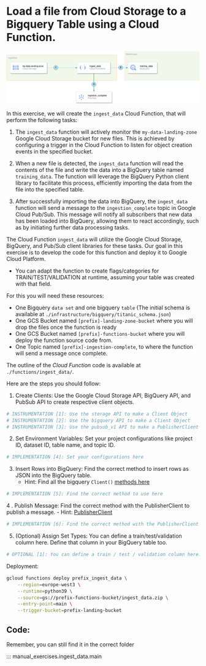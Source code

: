 # Load a file from Cloud Storage to a Bigquery Table using a Cloud Function.

![ingestion-architecture](../resources/part_1/ingestion.png)

In this exercise, we will create the `ingest_data` Cloud Function, that will perform the following tasks:

1. The `ingest_data` function will actively monitor the `my-data-landing-zone` Google Cloud Storage bucket for new files. This is achieved by configuring a trigger in the Cloud Function to listen for object creation events in the specified bucket.

2. When a new file is detected, the `ingest_data` function will read the contents of the file and write the data into a BigQuery table named `training_data`. The function will leverage the BigQuery Python client library to facilitate this process, efficiently importing the data from the file into the specified table.

3. After successfully importing the data into BigQuery, the `ingest_data` function will send a message to the `ingestion_complete` topic in Google Cloud Pub/Sub. This message will notify all subscribers that new data has been loaded into BigQuery, allowing them to react accordingly, such as by initiating further data processing tasks.

The Cloud Function `ingest_data` will utilize the Google Cloud Storage, BigQuery, and Pub/Sub client libraries for these tasks. Our goal in this exercise is to develop the code for this function and deploy it to Google Cloud Platform.


- You can adapt the function to create flags/categories for TRAIN/TEST/VALIDATION at runtime, assuming your table was created with that field.

For this you will need these resources:

* One Bigquery `data set` and one bigquery `table` (The initial schema is available at `./infrastructure/bigquery/titanic_schema.json`)
* One GCS Bucket named `[prefix]-landing-zone-bucket` where you will drop the files once the function is ready
* One GCS Bucket named `[prefix]-functions-bucket` where you will deploy the function source code from.
* One Topic named `[prefix]-ingestion-complete`, to where the function will send a message once complete.

The outline of the *Cloud Function* code is available at `./functions/ingest_data/`.

Here are the steps you should follow:

1. Create Clients: Use the Google Cloud Storage API, BigQuery API, and PubSub API to create respective client objects.

```python
# INSTRUMENTATION [1]: Use the storage API to make a Client Object
# INSTRUMENTATION [2]: Use the bigquery API to make a Client Object
# INSTRUMENTATION [3]: Use the pubsub_v1 API to make a PublisherClient Object
```

2. Set Environment Variables: Set your project configurations like project ID, dataset ID, table name, and topic ID.

```python
# IMPLEMENTATION [4]: Set your configurations here
```

3. Insert Rows into BigQuery: Find the correct method to insert rows as JSON into the BigQuery table.
   - Hint: Find all the bigquery `Client()` [methods here](https://cloud.google.com/python/docs/reference/bigquery/latest/google.cloud.bigquery.client.Client)

```python
# IMPLEMENTATION [5]: Find the correct method to use here
``` 
4 . Publish Message: Find the correct method with the PublisherClient to publish a message.
    - Hint: [PublisherClient](https://cloud.google.com/python/docs/reference/pubsublite/latest/google.cloud.pubsublite.cloudpubsub.publisher_client.PublisherClient#google_cloud_pubsublite_cloudpubsub_publisher_client_PublisherClient_publish)

```python
# IMPLEMENTATION [6]: Find the correct method with the PublisherClient to publish a message
```


5. (Optional) Assign Set Types: You can define a train/test/validation column here. Define that column in your BigQuery table too.

```python
# OPTIONAL [1]: You can define a train / test / validation column here. Define that column in your BigQuery table too.
```

Deployment:

```bash
gcloud functions deploy prefix_ingest_data \
    --region=europe-west3 \
    --runtime=python39 \
    --source=gs://prefix-functions-bucket/ingest_data.zip \
    --entry-point=main \
    --trigger-bucket=prefix-landing-bucket
```


## Code:

Remember, you can still find it in the correct folder

::: manual_exercises.ingest_data.main

